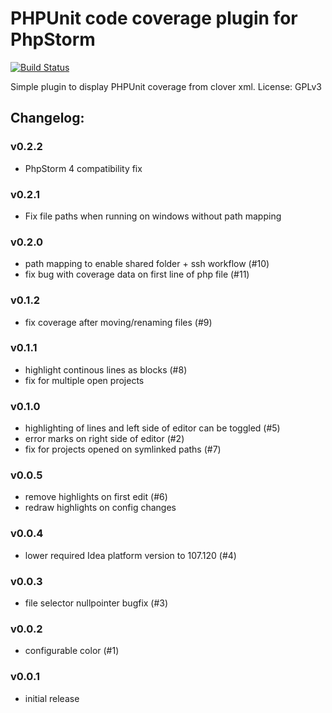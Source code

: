 # PHPUnit code coverage plugin for PhpStorm

[![Build Status](https://secure.travis-ci.org/oker1/phpunit_codecoverage_display.png?branch=master)](http://travis-ci.org/oker1/phpunit_codecoverage_display)

Simple plugin to display PHPUnit coverage from clover xml.
License: GPLv3

## Changelog:

### v0.2.2
 * PhpStorm 4 compatibility fix

### v0.2.1
 * Fix file paths when running on windows without path mapping

### v0.2.0
 * path mapping to enable shared folder + ssh workflow (#10)
 * fix bug with coverage data on first line of php file (#11)

### v0.1.2
 * fix coverage after moving/renaming files (#9)

### v0.1.1
 * highlight continous lines as blocks (#8)
 * fix for multiple open projects

### v0.1.0
 * highlighting of lines and left side of editor can be toggled (#5)
 * error marks on right side of editor (#2)
 * fix for projects opened on symlinked paths (#7)

### v0.0.5
 * remove highlights on first edit (#6)
 * redraw highlights on config changes

### v0.0.4
 * lower required Idea platform version to 107.120 (#4)

### v0.0.3
 * file selector nullpointer bugfix (#3)

### v0.0.2
 * configurable color (#1)

### v0.0.1
 * initial release